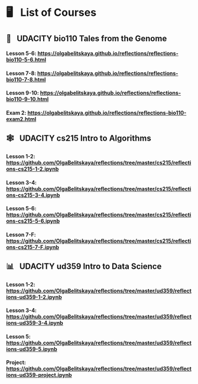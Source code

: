 
# &#x1F5A5; &nbsp; List of Courses

## &#x1F517; &nbsp; UDACITY bio110 Tales from the Genome
#### Lesson 5-6: https://olgabelitskaya.github.io/reflections/reflections-bio110-5-6.html
#### Lesson 7-8: https://olgabelitskaya.github.io/reflections/reflections-bio110-7-8.html
#### Lesson 9-10: https://olgabelitskaya.github.io/reflections/reflections-bio110-9-10.html
#### Exam 2: https://olgabelitskaya.github.io/reflections/reflections-bio110-exam2.html

## &#x1F578; &nbsp; UDACITY cs215   Intro to Algorithms
####  Lesson 1-2: https://github.com/OlgaBelitskaya/reflections/tree/master/cs215/reflections-cs215-1-2.ipynb
####  Lesson 3-4: https://github.com/OlgaBelitskaya/reflections/tree/master/cs215/reflections-cs215-3-4.ipynb
####  Lesson 5-6: https://github.com/OlgaBelitskaya/reflections/tree/master/cs215/reflections-cs215-5-6.ipynb
####  Lesson 7-F: https://github.com/OlgaBelitskaya/reflections/tree/master/cs215/reflections-cs215-7-F.ipynb

##  &#x1F4CA; &nbsp; UDACITY ud359 Intro to Data Science
####  Lesson 1-2: https://github.com/OlgaBelitskaya/reflections/tree/master/ud359/reflections-ud359-1-2.ipynb
####  Lesson 3-4: https://github.com/OlgaBelitskaya/reflections/tree/master/ud359/reflections-ud359-3-4.ipynb
####  Lesson 5: https://github.com/OlgaBelitskaya/reflections/tree/master/ud359/reflections-ud359-5.ipynb
#### Project: https://github.com/OlgaBelitskaya/reflections/tree/master/ud359/reflections-ud359-project.ipynb


```python

```
